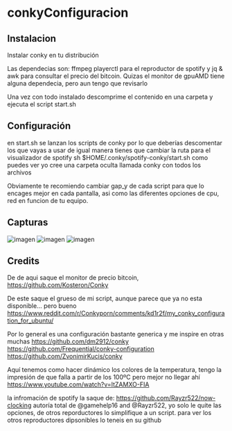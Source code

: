 # conkyConfiguracion
## Instalacion
Instalar conky en tu distribución

Las dependecias son: ffmpeg playerctl para el reproductor de spotify y jq & awk para consultar el precio del bitcoin. Quizas el monitor de gpuAMD tiene alguna dependecia, pero aun tengo que revisarlo

Una vez con todo instalado descomprime el contenido en una carpeta y ejecuta el script start.sh

## Configuración
en start.sh se lanzan los scripts de conky por lo que deberías descomentar los que vayas a usar de igual manera tienes que cambiar la ruta para el visualizador de spotify 
sh $HOME/.conky/spotify-conky/start.sh
como puedes ver yo cree una carpeta oculta llamada conky con todos los archivos

Obviamente te recomiendo cambiar gap_y de cada script para que lo encages mejor en cada pantalla, asi como las diferentes opciones de cpu, red en funcion de tu equipo.

## Capturas
![imagen](https://user-images.githubusercontent.com/21121575/180258501-b0467b3a-1936-418b-b4cc-a793b32e51fc.png)
![imagen](https://user-images.githubusercontent.com/21121575/180258670-58d821e4-befe-47e9-b896-9fae72c3d298.png)
![imagen](https://user-images.githubusercontent.com/21121575/180258764-5ff1dfff-0798-4009-900c-7dba8049b2f6.png)


## Credits
De de aqui saque el monitor de precio bitcoin,
https://github.com/Kosteron/Conky

De este saque el grueso de mi script, aunque parece que ya no esta disponible... pero bueno
https://www.reddit.com/r/Conkyporn/comments/kd1r2f/my_conky_configuration_for_ubuntu/

Por lo general es una configuración bastante generica y me inspire en otras muchas
https://github.com/dm2912/conky
https://github.com/Frequential/conky-configuration
https://github.com/ZvonimirKucis/conky

Aquí tenemos como hacer dinámico los colores de la temperatura, tengo la impresión de que falla a partir de los 100ºC pero mejor no llegar ahí
https://www.youtube.com/watch?v=ItZAMXO-FIA

la infromación de spotify la saque de: 
https://github.com/Rayzr522/now-clocking
autoría total de @gamehelp16 and @Rayzr522, yo solo le quite las opciones, de otros reporductores lo simplifique a un script. para ver los otros reproductores dipsonibles lo teneis en su github

